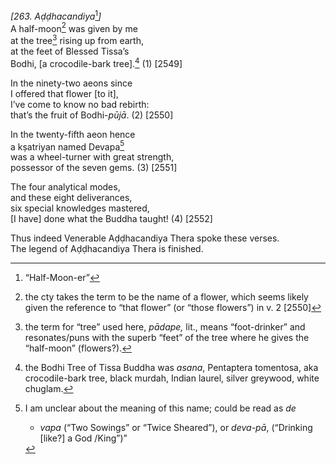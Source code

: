 *\[263. Aḍḍhacandiya*[^1]*\]*  
A half-moon[^2] was given by me  
at the tree[^3] rising up from earth,  
at the feet of Blessed Tissa’s  
Bodhi, \[a crocodile-bark tree\].[^4] (1) \[2549\]

In the ninety-two aeons since  
I offered that flower \[to it\],  
I’ve come to know no bad rebirth:  
that’s the fruit of Bodhi-*pūjā*. (2) \[2550\]

In the twenty-fifth aeon hence  
a kṣatriyan named Devapa[^5]  
was a wheel-turner with great strength,  
possessor of the seven gems. (3) \[2551\]

The four analytical modes,  
and these eight deliverances,  
six special knowledges mastered,  
\[I have\] done what the Buddha taught! (4) \[2552\]

Thus indeed Venerable Aḍḍhacandiya Thera spoke these verses.  
The legend of Aḍḍhacandiya Thera is finished.  
[^1]: “Half-Moon-er”  
[^2]: the cty takes the term to be the name of a flower, which seems
    likely given the reference to “that flower” (or “those flowers”) in
    v. 2 \[2550\]

[^3]: the term for “tree” used here, *pādape,* lit., means
    “foot-drinker” and resonates/puns with the superb “feet” of the tree
    where he gives the “half-moon” (flowers?).  
[^4]: the Bodhi Tree of Tissa Buddha was *asana*, Pentaptera tomentosa,
    aka crocodile-bark tree, black murdah, Indian laurel, silver
    greywood, white chuglam.  
[^5]: I am unclear about the meaning of this name; could be read as *de*
    + *vapa* (“Two Sowings” or “Twice Sheared”), or *deva-pā*,
    (“Drinking \[like?\] a God /King”)”
